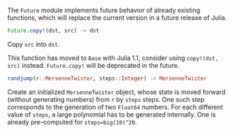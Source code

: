 The `Future` module implements future behavior of already existing functions, which will replace the current version in a future release of Julia.


```julia
Future.copy!(dst, src) -> dst
```
Copy `src` into `dst`.

This function has moved to `Base` with Julia 1.1, consider using `copy!(dst, src)` instead. `Future.copy!` will be deprecated in the future.


```julia
randjump(r::MersenneTwister, steps::Integer) -> MersenneTwister
```
Create an initialized `MersenneTwister` object, whose state is moved forward (without generating numbers) from `r` by `steps` steps. One such step corresponds to the generation of two `Float64` numbers. For each different value of `steps`, a large polynomial has to be generated internally. One is already pre-computed for `steps=big(10)^20`.




